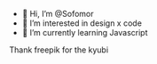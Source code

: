 

- 👋 Hi, I’m @Sofomor
- 👀 I’m interested in design x code
- 🌱 I’m currently learning Javascript

Thank freepik for the kyubi

